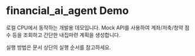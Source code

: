 # financial_ai_agent Demo

로컬 CPU에서 동작하는 개발용 데모입니다. Mock API를 사용하여 계좌/저축/청약 점수 등을 조회하고 간단한 내집마련 계획을 생성합니다.

실행 방법은 문서 상단의 실행 순서를 참고하세요.